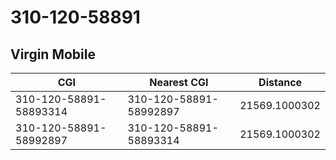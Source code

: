 # 310-120-58891
## Virgin Mobile


| CGI | Nearest CGI | Distance |
|-----|-------------|----------|
| 310-120-58891-58893314 | 310-120-58891-58992897 | 21569.1000302 |
| 310-120-58891-58992897 | 310-120-58891-58893314 | 21569.1000302 |

